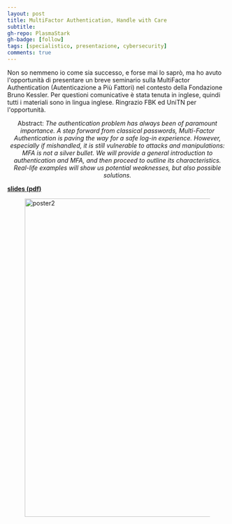 ```yaml
---
layout: post
title: MultiFactor Authentication, Handle with Care
subtitle: 
gh-repo: PlasmaStark
gh-badge: [follow]
tags: [specialistico, presentazione, cybersecurity]
comments: true
---
```



Non so nemmeno io come sia successo, e forse mai lo saprò, ma ho avuto l'opportunità di presentare un breve seminario sulla MultiFactor Authentication (Autenticazione a Più Fattori) nel contesto della Fondazione Bruno Kessler. Per questioni comunicative è stata tenuta in inglese, quindi tutti i materiali sono in lingua inglese. Ringrazio FBK ed UniTN per l'opportunità.


<center> 
  Abstract:
  <em>
    The authentication problem has always been of paramount importance. A step forward from classical passwords, Multi-Factor Authentication is paving the way for a safe log-in experience. However, especially if mishandled, it is still vulnerable to attacks and manipulations: MFA is not a silver bullet.
We will provide a general introduction to authentication and MFA, and then proceed to outline its characteristics. Real-life examples will show us potential weaknesses, but also possible solutions. 
  </em>
</center>


[**slides (pdf)**](https://github.com/PlasmaStark/plasmastark.github.io/files/10254671/mfa_slides.pdf)

<figure>
  <img src="https://user-images.githubusercontent.com/64229723/208320355-a140cff6-5d4e-44fd-9285-b560359d9ae2.jpg" alt="poster2" class="center" width="729"/>
</figure>

